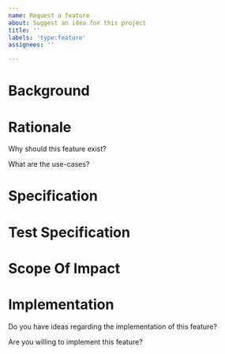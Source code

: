 ```yaml
---
name: Request a feature
about: Suggest an idea for this project
title: ''
labels: 'type:feature'
assignees: ''

---
```

<!-- Is your node running a Nile network? -->
<!--   * Nile please visit: https://github.com/tron-nile-testnet/nile-testnet/issues -->

# Background

# Rationale

Why should this feature exist?

What are the use-cases?

# Specification

# Test Specification

# Scope Of Impact


# Implementation

Do you have ideas regarding the implementation of this feature?

Are you willing to implement this feature?
